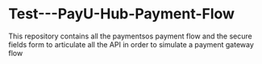 # Test---PayU-Hub-Payment-Flow
This repository contains all the paymentsos payment flow and the secure fields form to articulate all the API in order to simulate a payment gateway flow 
